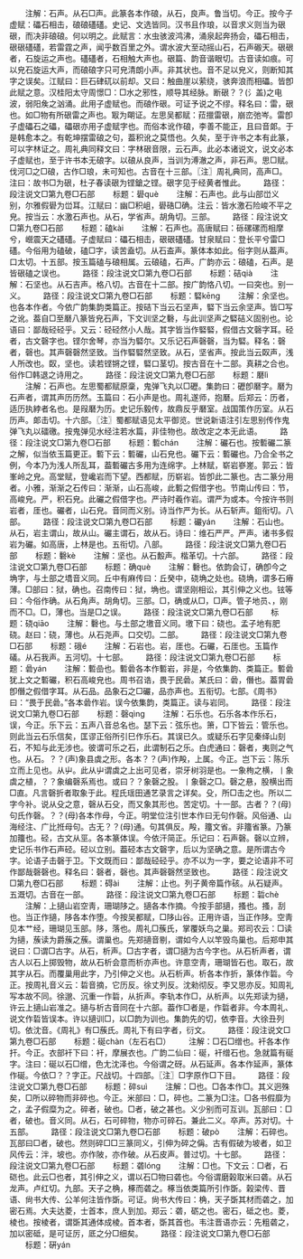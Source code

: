 <!-- { "loadSidebar": true } -->
　　注解：石声。从石□声。此篆各本作硠，从石，良声。鲁当切。今正。按今子虚赋：礧石相击，硠硠礚礚。史记、文选皆同。汉书且作琅，以音求义则当为硍硍，而决非硠硠。何以明之。此赋言：水虫骇波鸿沸，涌泉起奔扬会，礧石相击，硍硍礚礚，若雷霆之声，闻乎数百里之外。谓水波大至动摇山石，石声磤天。硍硍者，石旋运之声也。礚礚者，石相触大声也。硍篇、韵音谐眼切。古音读如痕。可以皃石旋运大声，而硠硠字只可皃清朗小声。非其状也。音不足以皃义，则断知其字之误矣。江赋曰：巨石硉矹以前却。又曰：触曲崖以萦绕，骇奔浪而相礧。皆卽此赋之意。汉桂阳太守周憬□：□水之邪性，顺导其经脉。断硍？？(氵盖)之电波，弱阳矦之汹涌。此用子虚赋也。而硠作硍。可证予说之不缪。释名曰：雷，硍也。如□物有所硍雷之声也。冣为朙证。左思吴都赋：菈擸雷硍，崩峦弛岑。雷卽子虚礧石之礧，礧硍亦用子虚赋字也。而俗本讹作硠，李善不能正，且曰音郞。于是韩愈本之。有乾坤摆雷硠之句，葢积讹之莫悟也。久矣，至于许书之本有此篆，可以字林证之。周礼典同释文曰：字林硍音限，云石声。此必本诸说文，说文必本子虚赋也，至于许书本无硠字。以硠从良声，当训为溥澈之声，非石声。思□赋。伐河□之□硠，古作□琅，未可知也。古音在十三部。〖注〗周礼典同，高声□。注曰：故书□为硍，杜子春读硍为铿鎗之铿。硍字见于经黄者惟此。
　　路径：段注说文□第九卷□石部
　　标题：礐què
　　注解：石声也。此与山部峃义别，尔雅假礐为峃耳。江赋曰：幽□积岨，礐硞□确。注云：皆水激石险峻不平之皃。按当云：水激石声也。从石，学省声。胡角切。三部。
　　路径：段注说文□第九卷□石部
　　标题：磕kài
　　注解：石声也。高唐赋曰：砾磥磥而相摩兮，巆震天之礚礚。子虚赋曰：礧石相击，硍硍礚礚。甘泉赋曰：登长平兮雷□礚。今俗用为磕破，磕□字，读苦盍切。从石盇声。篆体本如此。俗字则从葢声。口太切。十五部。按玉篇磕与硠相属。云硠磕，石声。广韵亦云：硠磕，石声。是皆硍磕之误也。
　　路径：段注说文□第九卷□石部
　　标题：硈qià
　　注解：石坚也。从石吉声。格八切。古音在十二部。按广韵恪八切。一曰突也。别一义。
　　路径：段注说文□第九卷□石部
　　标题：硻kēnɡ
　　注解：余坚也。也各本作者。今依广韵集韵类篇正。按硈下当云石坚声，硻下当云余坚声。皆□写之讹。葢自□至磿八篆皆皃石声，下文训坚之礊，与此训坚声之硻硈义固别也。论语曰：鄙哉硁硁乎。又云：硁硁然小人哉。其字皆当作硻硻，假借古文磬字耳。硁者，古文磬字也。铿尔舍琴，亦当为硻尔。又乐记石声磬磬，当为硻。释名：磬者，磬也。其声磬磬然坚致。当作硻硻然坚致。从石，坚省声。按此当云臤声，浅人所改也。臤，坚也。读若铿锵之铿，硻口茎切。按古音在十二部。真耕之合也。俗作□韩退之诗用之。
　　路径：段注说文□第九卷□石部
　　标题：磿lì
　　注解：石声也。左思蜀都赋原稾，鬼弹飞丸以□礰。集韵曰：礰卽磿字。磿为石声者，谓其声历历然。玉篇曰：石小声是也。周礼遂师，抱磿。后郑云：历者，适历执綍者名也。是叚磿为历。史记乐毅传，故鼎反乎磿室。战国策作历室。从石历声。郞击切。十六部。〖注〗蜀都赋语见太平御览。世说新语注引左思别传作鬼弹飞丸以礌礉。按鬼弹见水经注若水篇，非佳物也。故改定之本无此语。
　　路径：段注说文□第九卷□石部
　　标题：磛chán
　　注解：礹石也。按磛礹二篆之解，似当依玉篇更正。磛下云：磛礹，山石皃也。礹下云：磛礹也。乃合全书之例，今本乃为浅人所乱耳，葢磛礹古多用为连绵字。上林赋，崭岩嵾嵳。郭云：皆峯岭之皃。高堂赋，登巉岩而下望。西都赋，历崭岩。皆卽此二篆也。古二篆分用者。小雅，渐渐之石传曰：渐渐，山石高峻，此磛之假借字也。节南山传曰：节，高峻皃。严，积石皃。此礹之假借字也。严诗时羲作岩。谓严为或本。今按许书则岩者，厓也。礹者，山石皃。音同而义别。诗当作严为长。从石斩声。鉏衔切。八部。
　　路径：段注说文□第九卷□石部
　　标题：礹yán
　　注解：石山也。从石，岩主谓山，故从山。礹主谓石，故从石。诗曰：维石严严。严声。诸书多假岩为礹。如高唐，上林是也。五衔切。八部。
　　路径：段注说文□第九卷□石部
　　标题：礊kè
　　注解：坚也。从石毄声。楷革切。十六部。
　　路径：段注说文□第九卷□石部
　　标题：确què
　　注解：礊也。依韵会订，确卽今之埆字，与土部之墧音义同。丘中有麻传曰：丘癸中，硗埆之处也。硗埆，谓多石瘠薄。□部曰：狱，确也。召南传曰：狱，埆也。谓坚刚相讼，其引伸之义也。铉等曰：今俗作确。从石角声。胡角切。三部。□，确或从□，□声。管子地员、，刚而不□。□，薄也。当是□之误。
　　路径：段注说文□第九卷□石部
　　标题：硗qiāo
　　注解：礊也。与土部之墽音义同。墽下曰：硗也。孟子地有肥硗。赵曰：硗，薄也。从石尧声。口交切。二部。
　　路径：段注说文□第九卷□石部
　　标题：硪é
　　注解：石岩也。岩，厓也。石礹，石厓也。玉篇作礒。从石我声。五河切。十七部。
　　路径：段注说文□第九卷□石部
　　标题：碞yán
　　注解：磛嵒也。磛碞各本作磛岩，非是，今依集韵、类篇正。磛碞犹上文之磛礹，积石高峻皃也。周书召诰，畏于民碞。某氏曰：碞，僭也。葢胃碞卽僭之假借字耳。从石品。品象石之□礹，品亦声也。五衔切。七部。《周书》曰：“畏于民碞。”各本碞作岩。误今依集韵，类篇正。读与岩同。
　　路径：段注说文□第九卷□石部
　　标题：磬qìnɡ
　　注解：石乐也。石乐各本作乐石，误，今正。乐下云：五声八音总名也。瑟下云：弦乐也。箫，□下皆云：管乐也。则此当云石乐信矣，匡谬正俗所引巳作乐石。其误已久。或疑乐石字见秦绎山刻石，不知与此无涉也。彼谓可乐之石，此谓制石之乐。白虎通曰：磬者，夷则之气也。从石。？？(声)象县虡之形。各本？？(声)作殸，上属。今正。岂下云：陈乐立而上见也。从屮。此从屮谓虡之上出可见者，崇牙树羽是也。一象栒之横，丨象虡之植，？？象编磬系焉也。或曰？？象磬之股。丨象磬之□。磬之悬，股横出而□直。凡言磬折者取象于此。程氏瑶田通艺录言之详矣。殳，所□击之也。所以二字今补。说从殳之意，磬从石殳，而又象其形也。苦定切。十一部。古者？？(母)句氏作磬。？？(母)各本作母，今正。明堂位注引世本作曰无句作磬。风俗通、山海经注、广比拰母句。古无？？(母)通。句其俱反。殸，籒文省。非籒省篆。乃篆加籒也。硁，古文从巠。各本篆体误。今依汗简正。乐记曰：石声磬。磬以立辨，史记乐书作石声硁。硁以立别。葢硁本古文磬字，后以为坚确之意。是所谓古今字。论语子击磬于卫。下文既而曰：鄙哉硁硁乎。亦不以为一字，要之论语非不可作鄙哉磬磬也。释名曰：磬者，磬也。其声磬磬然坚致也。
　　路径：段注说文□第九卷□石部
　　标题：碍ài
　　注解：止也。列子黄帝篇作硋。从石疑声。五溉切。古音在一部。
　　路径：段注说文□第九卷□石部
　　标题：硩chè
　　注解：上擿山岩空靑，珊瑚陊之。擿各本作摘。今按手部擿，搔也。搔，刮也。当正作擿，陊各本作堕。今按吴都赋，□陊山谷。正用许语，当正作陊。空靑见本艹经，珊瑚见玉部。陊，落也。周礼□蔟氏，掌覆妖鸟之巢。郑司农云：□读为擿，蔟读为爵蔟之蔟。谓巢也。先郑擿音剔，谓如今人以竿毁鸟巢也。后郑申其说曰：□谓□古字。从石，析声。□古字者，谓□擿为古今字也。从石析声者，谓古人以石上掷毁物，故从石析会意而析亦声也。许意空靑，珊瑚皆石也。取石，故其字从石。而覆巢用此字，乃引伸之义也。从石析声。析各本作折，篆体作硩。今正。按周礼音义云：硩音摘，它历反。徐丈列反。沈勑彻反。李又思亦反。知周礼写本故不同。徐邈、沉重一作硩，从折声。李轨本作□，从析声。以先郑读为擿，许云上擿山岩准之。擿与析古音同在十六部。葢作□者是，作硩者非。今本周礼、说文作硩皆误本。许以擿训□，以□韵为训也。集韵先的切，依李音。大徐丑列切。依沈音。《周礼》有□蔟氏。周礼下有曰字者，衍文。
　　路径：段注说文□第九卷□石部
　　标题：硟chàn（左石右□）
　　注解：□石□缯也。衦各本作扞。今正。衣部衦下曰：衦，摩展衣也。广韵二仙曰：硟，衦缯石也。急就篇有硟字。注曰：硟以石□缯，色尢沈泽也。今俗谓之砑。从石延声。各本作延声，篆体作硟。今依□？？字正。尺战切。十四部。〖注〗□字原作□下目。
　　路径：段注说文□第九卷□石部
　　标题：碎suì
　　注解：□也。□各本作□。其义迥殊矣，□所以碎物而非碎也。今正。米部曰：□，碎也。二篆为□注。□各书假靡为之，孟子假糜为之。碎者，破也。□者，破之甚也。义少别而可互训。瓦部曰：□者，破也。音义同。从石，石可碎物，物亦可碎石。兼此二义。卒声。苏对切。十五部。
　　路径：段注说文□第九卷□石部
　　标题：破pò
　　注解：石碎也。瓦部曰□者，破也。然则碎□□三篆同义，引伸为碎之偁。古有假破为坡者，如卫风传云：泮，坡也。亦作陂，亦作破。从石皮声。普过切。十七部。
　　路径：段注说文□第九卷□石部
　　标题：砻lónɡ
　　注解：□也。下文云：□者，石硙也。此云□也者，其引伸之义，谓以石□物曰砻也。今俗谓磨榖取米曰砻。从石龙声。卢红切。九部。天子之桷，椓而砻之。椓当依类篇所引作斲。榖梁传、晋语、尙书大传、公羊何注皆作斲。可证。尙书大传曰：桷，天子斲其材而砻之，加密石焉。大夫达菱，士首本，庶人到加。郑云：砻，砺之也。密石，砥之也。菱，棱也。按棱者，谓斲其通体成棱。首本者，斲其首也。韦注晋语亦云：先粗砻之，加以密砥，是可证厉，厎之分□细矣。
　　路径：段注说文□第九卷□石部
　　标题：硏yán

